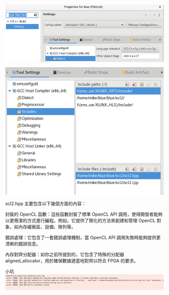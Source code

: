 ![Alt text](image.png)

![Alt text](image-1.png)

xcl2.hpp 主要包含以下幾個方面的內容：

封裝的 OpenCL 函數：這些函數封裝了標準 OpenCL API 調用，使得開發者能夠以更簡潔的方式進行編程。例如，它提供了簡化的方法來創建和管理 OpenCL 對象，如內存緩衝區、設備、隊列等。

錯誤處理：它包含了一套錯誤處理機制，當 OpenCL API 調用失敗時能夠提供更清晰的錯誤信息。

內存對齊分配器：如你之前所提到的，它包含了特殊的分配器 aligned_allocator，用於確保數據適當地對齊以符合 FPGA 的要求。

小坑
![Alt text](image-2.png)